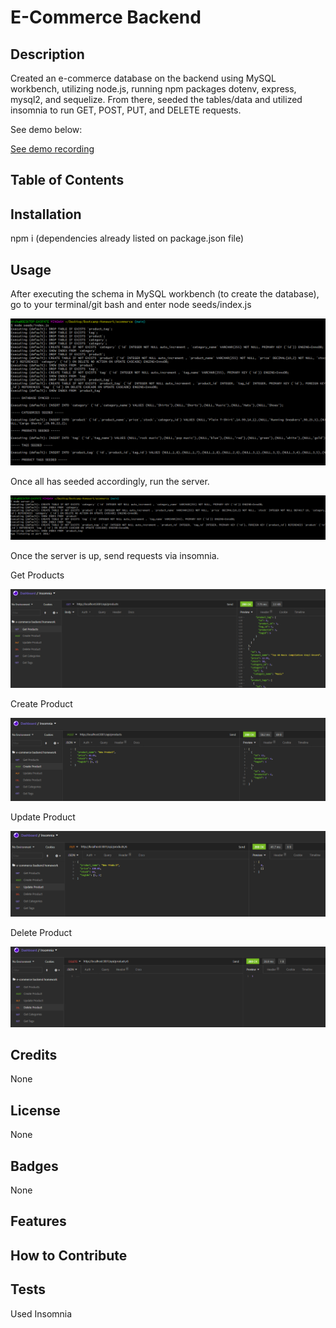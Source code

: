 # E-Commerce Backend

## Description

Created an e-commerce database on the backend using MySQL workbench, utilizing node.js, running npm packages dotenv, express, mysql2, and sequelize.  From there, seeded the tables/data and utilized insomnia to run GET, POST, PUT, and DELETE requests.

See demo below:

[See demo recording](https://drive.google.com/file/d/1OYvIk2GiSYQfplrbrxmkfi-JziqCL1Xq/view)

## Table of Contents

## Installation

npm i (dependencies already listed on package.json file)

## Usage

After executing the schema in MySQL workbench (to create the database), go to your terminal/git bash and enter node seeds/index.js

![image](https://github.com/gallm1/ecommerce/blob/main/assets/node_seeds_index_js.png)

Once all has seeded accordingly, run the server.

![image](https://github.com/gallm1/ecommerce/blob/main/assets/node_server_js.png)

Once the server is up, send requests via insomnia.

Get Products

![image](https://github.com/gallm1/ecommerce/blob/main/assets/insomnia_get_products.png)

Create Product

![image](https://github.com/gallm1/ecommerce/blob/main/assets/insomnia_create_product.png)

Update Product

![image](https://github.com/gallm1/ecommerce/blob/main/assets/insomnia_update_product.png)

Delete Product

![image](https://github.com/gallm1/ecommerce/blob/main/assets/insomnia_delete_product.png)

## Credits

None

## License

None

## Badges

None

## Features


## How to Contribute


## Tests

Used Insomnia